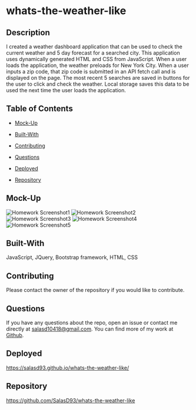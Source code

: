 # whats-the-weather-like

## Description

I created a weather dashboard application that can be used to check the current weather and 5 day forecast for a searched city. This application uses dynamically generated HTML and CSS from JavaScript. When a user loads the application, the weather preloads for New York City. When a user inputs a zip code, that zip code is submitted in an API fetch call and is displayed on the page. The most recent 5 searches are saved in buttons for the user to click and check the weather. Local storage saves this data to be used the next time the user loads the application.

## Table of Contents


* [Mock-Up](#mock-up)

* [Built-With](#built-with)

* [Contributing](#contributing)

* [Questions](#questions)

* [Deployed](#deployed)

* [Repository](#repository)


## Mock-Up

![Homework Screenshot1](https://github.com/SalasD93/whats-the-weather-like/blob/main/assets/images/ch6-screenshot1.png?raw=true)
![Homework Screenshot2](https://github.com/SalasD93/whats-the-weather-like/blob/main/assets/images/ch6-screenshot2.png?raw=true)
![Homework Screenshot3](https://github.com/SalasD93/whats-the-weather-like/blob/main/assets/images/ch6-screenshot3.png?raw=true)
![Homework Screenshot4](https://github.com/SalasD93/whats-the-weather-like/blob/main/assets/images/ch6-screenshot4.png?raw=true)
![Homework Screenshot5](https://github.com/SalasD93/whats-the-weather-like/blob/main/assets/images/ch6-screenshot5.png?raw=true)


## Built-With

JavaScript, JQuery, Bootstrap framework, HTML, CSS


## Contributing

Please contact the owner of the repository if you would like to contribute.


## Questions

If you have any questions about the repo, open an issue or contact me directly at salasd10418@gmail.com. You can find more of my work at [Github](https://github.com/salasd93).


## Deployed

https://salasd93.github.io/whats-the-weather-like/


## Repository

https://github.com/SalasD93/whats-the-weather-like
